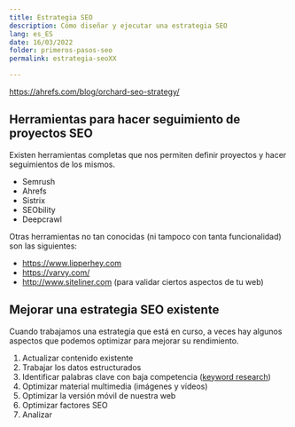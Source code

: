 ```yaml
---
title: Estrategia SEO
description: Cómo diseñar y ejecutar una estrategia SEO
lang: es_ES
date: 16/03/2022
folder: primeros-pasos-seo
permalink: estrategia-seoXX

---
```


https://ahrefs.com/blog/orchard-seo-strategy/

## Herramientas para hacer seguimiento de proyectos SEO

Existen herramientas completas que nos permiten definir proyectos y hacer seguimientos de los mismos.

- Semrush
- Ahrefs
- Sistrix
- SEObility 
- Deepcrawl

Otras herramientas no tan conocidas (ni tampoco con tanta funcionalidad) son las siguientes:

- https://www.lipperhey.com
- https://varvy.com/
- http://www.siteliner.com (para validar ciertos aspectos de tu web)

## Mejorar una estrategia SEO existente

Cuando trabajamos una estrategia que está en curso, a veces hay algunos aspectos que podemos optimizar para mejorar su rendimiento.

 1. Actualizar contenido existente
 2. Trabajar los datos estructurados
 3. Identificar palabras clave con baja competencia ([keyword research](https://chuletaseo.com/keyword-research))
 4. Optimizar material multimedia (imágenes y vídeos)
 5. Optimizar la versión móvil de nuestra web
 6. Optimizar factores SEO
 7. Analizar 

<!--stackedit_data:
eyJoaXN0b3J5IjpbLTEwMTQwNTIzNzUsNzM3MDk5Mzc0LC0xMz
U2NjQ4OTU3XX0=
-->